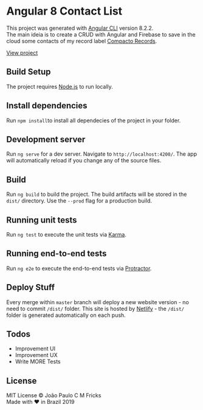 # Angular 8 Contact List

This project was generated with [Angular CLI](https://github.com/angular/angular-cli) version 8.2.2.  
The main ideia is to create a CRUD with Angular and Firebase to save in the cloud some contacts of my record label [Compacto Records](http://www.compacotrecords.com.br).

[View project](https://cr-contacts.netlify.com/)

## Build Setup

The project requires [Node.js](https://nodejs.org/) to run locally.

## Install dependencies

Run `npm install`to install all dependecies of the project in your folder.

## Development server

Run `ng serve` for a dev server. Navigate to `http://localhost:4200/`. The app will automatically reload if you change any of the source files.

## Build

Run `ng build` to build the project. The build artifacts will be stored in the `dist/` directory. Use the `--prod` flag for a production build.

## Running unit tests

Run `ng test` to execute the unit tests via [Karma](https://karma-runner.github.io).

## Running end-to-end tests

Run `ng e2e` to execute the end-to-end tests via [Protractor](http://www.protractortest.org/).

## Deploy Stuff

Every merge within `master` branch will deploy a new website version - no need to commit `/dist/` folder.
This site is hosted by [Netlify](https://www.netlify.com/) - the `/dist/` folder is generated automatically on each push.

## Todos

- Improvement UI
- Improvement UX
- Write MORE Tests

## License

MIT License © João Paulo C M Fricks  
Made with ❤ in Brazil 2019
